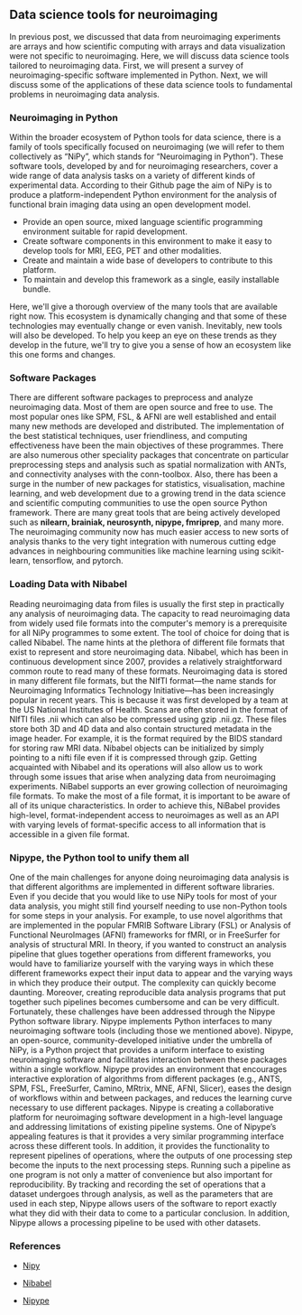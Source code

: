 ## Data science tools for neuroimaging

In previous post, we discussed that data from neuroimaging experiments are arrays and how scientific computing with arrays and data visualization were not specific to neuroimaging. Here, we will discuss data science tools tailored to neuroimaging data. First, we will present a survey of neuroimaging-specific software implemented in Python. Next, we will discuss some of the applications of these data science tools to fundamental problems in neuroimaging data analysis.

### Neuroimaging in Python

Within the broader ecosystem of Python tools for data science, there is a family of tools specifically focused on neuroimaging (we will refer to them collectively as “NiPy”, which stands for “Neuroimaging in Python”). These software tools, developed by and for neuroimaging researchers, cover a wide range of data analysis tasks on a variety of different kinds of experimental data. According to their Github page the aim of NiPy is to produce a platform-independent Python environment for the analysis of functional brain imaging data using an open development model.

+ Provide an open source, mixed language scientific programming environment suitable for rapid development.
+ Create software components in this environment to make it easy to develop tools for MRI, EEG, PET and other modalities.
+ Create and maintain a wide base of developers to contribute to this platform.
+ To maintain and develop this framework as a single, easily installable bundle.

Here, we'll give a thorough overview of the many tools that are available right now. This ecosystem is dynamically changing and that some of these technologies may eventually change or even vanish. Inevitably, new tools will also be developed. To help you keep an eye on these trends as they develop in the future, we'll try to give you a sense of how an ecosystem like this one forms and changes.


### Software Packages

There are different software packages to preprocess and analyze neuroimaging data. Most of them are open source and free to use. The most popular ones like SPM, FSL, & AFNI are well established and entail many new methods are developed and distributed. The implementation of the best statistical techniques, user friendliness, and computing effectiveness have been the main objectives of these programmes. There are also numerous other speciality packages that concentrate on particular preprocessing steps and analysis such as spatial normalization with ANTs, and connectivity analyses with the conn-toolbox. Also, there has been a surge in the number of new packages for statistics, visualisation, machine learning, and web development due to a growing trend in the data science and scientific computing communities to use the open source Python framework. There are many great tools that are being actively developed such as **nilearn, brainiak, neurosynth, nipype, fmriprep**, and many more. The neuroimaging community now has much easier access to new sorts of analysis thanks to the very tight integration with numerous cutting edge advances in neighbouring communities like machine learning using scikit-learn, tensorflow, and pytorch.

### Loading Data with Nibabel

Reading neuroimaging data from files is usually the first step in practically any analysis of neuroimaging data. The capacity to read neuroimaging data from widely used file formats into the computer's memory is a prerequisite for all NiPy programmes to some extent. The tool of choice for doing that is called Nibabel. The name hints at the plethora of different file formats that exist to represent and store neuroimaging data. Nibabel, which has been in continuous development since 2007, provides a relatively straightforward common route to read many of these formats. Neuroimaging data is stored in many different file formats, but the NIfTI format—the name stands for Neuroimaging Informatics Technology Initiative—has been increasingly popular in recent years. This is because it was first developed by a team at the US National Institutes of Health. Scans are often stored in the format of NIfTI files .nii which can also be compressed using gzip .nii.gz. These files store both 3D and 4D data and also contain structured metadata in the image header. For example, it is the format required by the BIDS standard for storing raw MRI data. Nibabel objects can be initialized by simply pointing to a nifti file even if it is compressed through gzip. Getting acquainted with Nibabel and its operations will also allow us to work through some issues that arise when analyzing data from neuroimaging experiments. NiBabel supports an ever growing collection of neuroimaging file formats. To make the most of a file format, it is important to be aware of all of its unique characteristics. In order to achieve this, NiBabel provides high-level, format-independent access to neuroimages as well as an API with varying levels of format-specific access to all information that is accessible in a given file format. 

### Nipype, the Python tool to unify them all

One of the main challenges for anyone doing neuroimaging data analysis is that different algorithms are implemented in different software libraries. Even if you decide that you would like to use NiPy tools for most of your data analysis, you might still find yourself needing to use non-Python tools for some steps in your analysis. For example, to use novel algorithms that are implemented in the popular FMRIB Software Library (FSL) or Analysis of Functional NeuroImages (AFNI) frameworks for fMRI, or in FreeSurfer for analysis of structural MRI. In theory, if you wanted to construct an analysis pipeline that glues together operations from different frameworks, you would have to familiarize yourself with the varying ways in which these different frameworks expect their input data to appear and the varying ways in which they produce their output. The complexity can quickly become daunting. Moreover, creating reproducible data analysis programs that put together such pipelines becomes cumbersome and can be very difficult. Fortunately, these challenges have been addressed through the Nipype Python software library. Nipype implements Python interfaces to many neuroimaging software tools (including those we mentioned above). Nipype, an open-source, community-developed initiative under the umbrella of NiPy, is a Python project that provides a uniform interface to existing neuroimaging software and facilitates interaction between these packages within a single workflow. Nipype provides an environment that encourages interactive exploration of algorithms from different packages (e.g., ANTS, SPM, FSL, FreeSurfer, Camino, MRtrix, MNE, AFNI, Slicer), eases the design of workflows within and between packages, and reduces the learning curve necessary to use different packages. Nipype is creating a collaborative platform for neuroimaging software development in a high-level language and addressing limitations of existing pipeline systems. One of Nipype’s appealing features is that it provides a very similar programming interface across these different tools. In addition, it provides the functionality to represent pipelines of operations, where the outputs of one processing step become the inputs to the next processing steps. Running such a pipeline as one program is not only a matter of convenience but also important for reproducibility. By tracking and recording the set of operations that a dataset undergoes through analysis, as well as the parameters that are used in each step, Nipype allows users of the software to report exactly what they did with their data to come to a particular conclusion. In addition, Nipype allows a processing pipeline to be used with other datasets. 

### References

+ [Nipy](https://nipy.org/)

+ [Nibabel](https://nipy.org/nibabel/gettingstarted.html) 

+ [Nipype](https://nipype.readthedocs.io/en/latest/)
